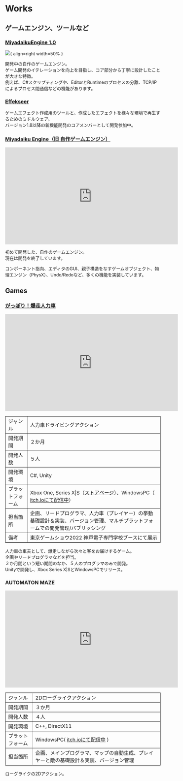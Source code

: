 # Works

## **ゲームエンジン、ツールなど**

### [MiyadaikuEngine 1.0](./MiyadaikuEngine1.0/overview.md)


![](../../images/MiyadaikuEngine1.0.png){ align=right width=50% }

開発中の自作のゲームエンジン。  
ゲーム開発のイテレーションを向上を目指し、コア部分から丁寧に設計したことが大きな特徴。  
例えば、C#スクリプティングや、EditorとRuntimeのプロセスの分離、TCP/IPによるプロセス間通信などの機能があります。  

### [Effekseer](./Effekseer/overview.md)
ゲームエフェクト作成用のツールと、作成したエフェクトを様々な環境で再生するためのミドルウェア。  
バージョン1.8以降の新機能開発のコアメンバーとして開発参加中。  

### [Miyadaiku Engine（旧 自作ゲームエンジン）](./MiyadaikuEngine/overview.md)

<iframe width="560" height="315" src="https://www.youtube.com/embed/2QOHgvfN1TI" title="YouTube video player" frameborder="0" allow="accelerometer; autoplay; clipboard-write; encrypted-media; gyroscope; picture-in-picture" allowfullscreen></iframe>

初めて開発した、自作のゲームエンジン。  
現在は開発を終了しています。  

コンポーネント指向、エディタのGUI、親子構造をなすゲームオブジェクト、物理エンジン（PhysX）、Undo/Redoなど、多くの機能を実装しています。  

## **Games**

### [がっぽり！爆走人力車](./jinrikisha.md)


<iframe width="560" height="315" src="https://www.youtube.com/embed/9TtBH1gOD1E" title="YouTube video player" frameborder="0" allow="accelerometer; autoplay; clipboard-write; encrypted-media; gyroscope; picture-in-picture" allowfullscreen></iframe>

<table border="1">
<tr><td>ジャンル</td><td>人力車ドライビングアクション</td></tr>
<tr><td>開発期間</td><td>２か月</td></tr>
<tr><td>開発人数</td><td>５人</td></tr>
<tr><td>開発環境</td><td>C#, Unity</td></tr>
<tr><td>プラットフォーム</td><td> Xbox One, Series X|S（<a href=https://www.xbox.com/ja-JP/games/store/44gm44gj44g944kk77yb54ig6lww5lq65yqb6luk/9MXH1BRMFZX0 target="_blank" rel="noopener noreferrer">ストアページ</a>）、WindowsPC（
<a href=https://kobedenshigame.itch.io/jinrikisya target="_blank" rel="noopener noreferrer">itch.ioにて配信中</a>）</td></tr>
<tr><td>担当箇所</td><td>企画、リードプログラマ、人力車（プレイヤー）の挙動基礎設計＆実装、バージョン管理、マルチプラットフォームでの開発管理/パブリッシング</td></tr>
<tr><td>備考</td><td>東京ゲームショウ2022 神戸電子専門学校ブースにて展示</td></tr>
</table>

人力車の車夫として、爆走しながら次々と客をお届けするゲーム。  
企画やリードプログラマなどを担当。  
２か月間という短い期間のなか、５人のプログラマのみで開発。  
Unityで開発し、Xbox Series X|SとWindowsPCでリリース。  


### AUTOMATON MAZE

<iframe width="560" height="315" src="https://www.youtube.com/embed/ZnCv5I311Wc" title="YouTube video player" frameborder="0" allow="accelerometer; autoplay; clipboard-write; encrypted-media; gyroscope; picture-in-picture" allowfullscreen></iframe>

<table border="1">
<tr><td>ジャンル</td><td>2Dローグライクアクション</td></tr>
<tr><td>開発期間</td><td>３か月</td></tr>
<tr><td>開発人数</td><td>４人</td></tr>
<tr><td>開発環境</td><td>C++, DirectX11</td></tr>
<tr><td>プラットフォーム</td><td>WindowsPC( <a href=https://kobedenshigame.itch.io/automatonmaze target="_blank" rel="noopener noreferrer">itch.ioにて配信中</a> )</td></tr>
<tr><td>担当箇所</td><td>企画、メインプログラマ、マップの自動生成、プレイヤーと敵の基礎設計＆実装、バージョン管理</td></tr>
</table>


ローグライクの2Dアクション。  

